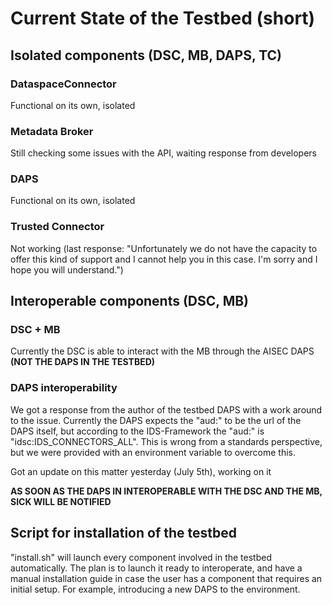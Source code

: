# Current State of the Testbed (short)

## Isolated components (DSC, MB, DAPS, TC)
### DataspaceConnector
Functional on its own, isolated

### Metadata Broker
Still checking some issues with the API, waiting response from developers

### DAPS
Functional on its own, isolated

### Trusted Connector
Not working (last response: "Unfortunately we do not have the capacity to offer this kind of support and I cannot help you in this case. I'm sorry and I hope you will understand.")

## Interoperable components (DSC, MB)
### DSC + MB
Currently the DSC is able to interact with the MB through the AISEC DAPS **(NOT THE DAPS IN THE TESTBED)**

### DAPS interoperability
We got a response from the author of the testbed DAPS with a work around to the issue. Currently the DAPS expects the "aud:" to be the url of the DAPS itself, but according to the IDS-Framework the "aud:" is "idsc:IDS_CONNECTORS_ALL". This is wrong from a standards perspective, but we were provided with an environment variable to overcome this.

Got an update on this matter yesterday (July 5th), working on it

**AS SOON AS THE DAPS IN INTEROPERABLE WITH THE DSC AND THE MB, SICK WILL BE NOTIFIED**

## Script for installation of the testbed

"install.sh" will launch every component involved in the testbed automatically. The plan is to launch it ready to interoperate, and have a manual installation guide in case the user has a component that requires an initial setup. For example, introducing a new DAPS to the environment.
